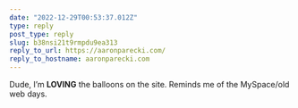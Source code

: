 ```yaml
---
date: "2022-12-29T00:53:37.012Z"
type: reply 
post_type: reply
slug: b38nsi21t9rmpdu9ea313
reply_to_url: https://aaronparecki.com/
reply_to_hostname: aaronparecki.com
---
```

Dude, I’m **LOVING** the balloons on the site. Reminds me of the MySpace/old web days. 
